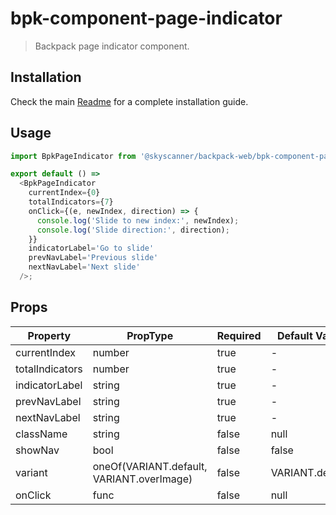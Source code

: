 # bpk-component-page-indicator

> Backpack page indicator component.

## Installation

Check the main [Readme](https://github.com/skyscanner/backpack#usage) for a complete installation guide.

## Usage

```js
import BpkPageIndicator from '@skyscanner/backpack-web/bpk-component-page-indicator';

export default () =>
  <BpkPageIndicator
    currentIndex={0}
    totalIndicators={7}
    onClick={(e, newIndex, direction) => {
      console.log('Slide to new index:', newIndex);
      console.log('Slide direction:', direction);
    }}
    indicatorLabel='Go to slide'
    prevNavLabel='Previous slide'
    nextNavLabel='Next slide'
  />;
```

## Props

| Property        | PropType                                  | Required | Default Value   |
|-----------------|-------------------------------------------|----------|-----------------|
| currentIndex    | number                                    | true     | -               |
| totalIndicators | number                                    | true     | -               |
| indicatorLabel  | string                                    | true     | -               |
| prevNavLabel    | string                                    | true     | -               |
| nextNavLabel    | string                                    | true     | -               |
| className       | string                                    | false    | null            |
| showNav         | bool                                      | false    | false           |
| variant         | oneOf(VARIANT.default, VARIANT.overImage) | false    | VARIANT.default |
| onClick         | func                                      | false    | null            |

